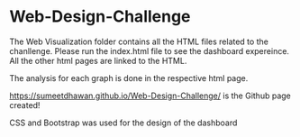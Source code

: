 # Web-Design-Challenge

The Web Visualization folder contains  all the HTML files related to the chanllenge. Please run the index.html file to see the dashboard expereince. All the other html pages are linked to the HTML. 

The analysis for each graph is done in the respective html page. 

https://sumeetdhawan.github.io/Web-Design-Challenge/ is the Github page created! 

CSS and Bootstrap was used for the design of the dashboard

